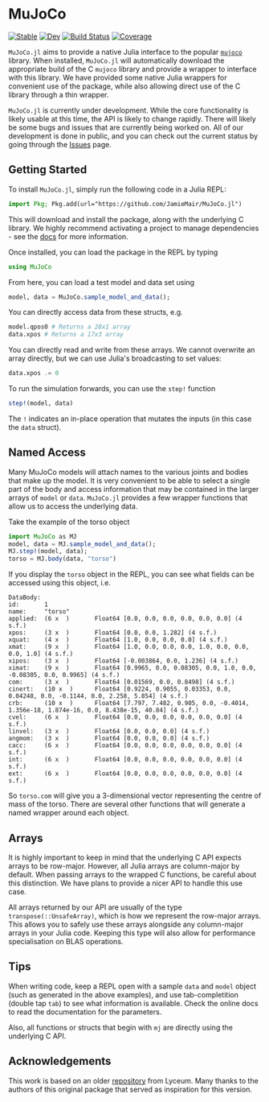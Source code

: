# MuJoCo

[![Stable](https://img.shields.io/badge/docs-stable-blue.svg)](https://JamieMair.github.io/MuJoCo.jl/stable/)
[![Dev](https://img.shields.io/badge/docs-dev-blue.svg)](https://JamieMair.github.io/MuJoCo.jl/dev/)
[![Build Status](https://github.com/JamieMair/MuJoCo.jl/actions/workflows/CI.yml/badge.svg?branch=main)](https://github.com/JamieMair/MuJoCo.jl/actions/workflows/CI.yml?query=branch%3Amain)
[![Coverage](https://codecov.io/gh/JamieMair/MuJoCo.jl/branch/main/graph/badge.svg)](https://codecov.io/gh/JamieMair/MuJoCo.jl)

`MuJoCo.jl` aims to provide a native Julia interface to the popular [`mujoco`](https://github.com/google-deepmind/mujoco) library. When installed, `MuJoCo.jl` will automatically download the appropriate build of the C `mujoco` library and provide a wrapper to interface with this library. We have provided some native Julia wrappers for convenient use of the package, while also allowing direct use of the C library through a thin wrapper.

`MuJoCo.jl` is currently under development. While the core functionality is likely usable at this time, the API is likely to change rapidly. There will likely be some bugs and issues that are currently being worked on. All of our development is done in public, and you can check out the current status by going through the [Issues](https://github.com/JamieMair/MuJoCo.jl/issues) page.

## Getting Started

To install `MuJoCo.jl`, simply run the following code in a Julia REPL:
```julia
import Pkg; Pkg.add(url="https://github.com/JamieMair/MuJoCo.jl")
```
This will download and install the package, along with the underlying C library. We highly recommend activating a project to manage dependencies - see the [docs](https://docs.julialang.org/en/v1/stdlib/Pkg/) for more information.

Once installed, you can load the package in the REPL by typing
```julia
using MuJoCo
```
From here, you can load a test model and data set using
```julia
model, data = MuJoCo.sample_model_and_data();
```
You can directly access data from these structs, e.g. 
```julia
model.qpos0 # Returns a 28x1 array 
data.xpos # Returns a 17x3 array
```
You can directly read and write from these arrays. We cannot overwrite an array directly, but we can use Julia's broadcasting to set values:
```julia
data.xpos .= 0
```
To run the simulation forwards, you can use the `step!` function
```julia
step!(model, data)
```
The `!` indicates an in-place operation that mutates the inputs (in this case the `data` struct).

## Named Access

Many MuJoCo models will attach names to the various joints and bodies that make up the model. It is very convenient to be able to select a single part of the body and access information that may be contained in the larger arrays of `model` or `data`. `MuJoCo.jl` provides a few wrapper functions that allow us to access the underlying data.

Take the example of the torso object
```julia
import MuJoCo as MJ
model, data = MJ.sample_model_and_data();
MJ.step!(model, data);
torso = MJ.body(data, "torso")
```
If you display the `torso` object in the REPL, you can see what fields can be accessed using this object, i.e.
```text
DataBody:
id:       1
name:     "torso"
applied:  (6 x  )       Float64 [0.0, 0.0, 0.0, 0.0, 0.0, 0.0] (4 s.f.)
xpos:     (3 x  )       Float64 [0.0, 0.0, 1.282] (4 s.f.)
xquat:    (4 x  )       Float64 [1.0, 0.0, 0.0, 0.0] (4 s.f.)
xmat:     (9 x  )       Float64 [1.0, 0.0, 0.0, 0.0, 1.0, 0.0, 0.0, 0.0, 1.0] (4 s.f.)
xipos:    (3 x  )       Float64 [-0.003864, 0.0, 1.236] (4 s.f.)
ximat:    (9 x  )       Float64 [0.9965, 0.0, 0.08305, 0.0, 1.0, 0.0, -0.08305, 0.0, 0.9965] (4 s.f.)
com:      (3 x  )       Float64 [0.01569, 0.0, 0.8498] (4 s.f.)
cinert:   (10 x  )      Float64 [0.9224, 0.9055, 0.03353, 0.0, 0.04248, 0.0, -0.1144, 0.0, 2.258, 5.854] (4 s.f.)
crb:      (10 x  )      Float64 [7.797, 7.482, 0.905, 0.0, -0.4014, 1.356e-18, 1.874e-16, 0.0, 8.438e-15, 40.84] (4 s.f.)
cvel:     (6 x  )       Float64 [0.0, 0.0, 0.0, 0.0, 0.0, 0.0] (4 s.f.)
linvel:   (3 x  )       Float64 [0.0, 0.0, 0.0] (4 s.f.)
angmom:   (3 x  )       Float64 [0.0, 0.0, 0.0] (4 s.f.)
cacc:     (6 x  )       Float64 [0.0, 0.0, 0.0, 0.0, 0.0, 0.0] (4 s.f.)
int:      (6 x  )       Float64 [0.0, 0.0, 0.0, 0.0, 0.0, 0.0] (4 s.f.)
ext:      (6 x  )       Float64 [0.0, 0.0, 0.0, 0.0, 0.0, 0.0] (4 s.f.)
```
So `torso.com` will give you a $3$-dimensional vector representing the centre of mass of the torso. There are several other functions that will generate a named wrapper around each object.

## Arrays

It is highly important to keep in mind that the underlying C API expects arrays to be row-major. However, all Julia arrays are column-major by default. When passing arrays to the wrapped C functions, be careful about this distinction. We have plans to provide a nicer API to handle this use case.

All arrays returned by our API are usually of the type `transpose(::UnsafeArray)`, which is how we represent the row-major arrays. This allows you to safely use these arrays alongside any column-major arrays in your Julia code. Keeping this type will also allow for performance specialisation on BLAS operations. 

## Tips

When writing code, keep a REPL open with a sample `data` and `model` object (such as generated in the above examples), and use tab-completition (double tap `tab`) to see what information is available. Check the online docs to read the documentation for the parameters.

Also, all functions or structs that begin with `mj` are directly using the underlying C API.

## Acknowledgements

This work is based on an older [repository](https://github.com/Lyceum/MuJoCo.jl) from Lyceum. Many thanks to the authors of this original package that served as inspiration for this version.